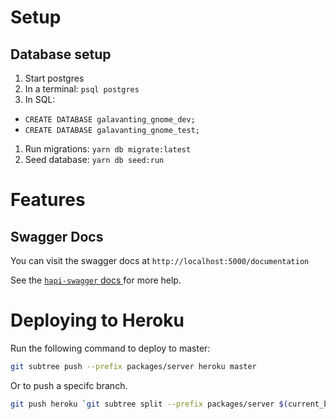 # Setup

## Database setup

1. Start postgres
1. In a terminal: `psql postgres`
1. In SQL:
  - `CREATE DATABASE galavanting_gnome_dev;`
  - `CREATE DATABASE galavanting_gnome_test;`
1. Run migrations: `yarn db migrate:latest`
1. Seed database: `yarn db seed:run`


# Features

## Swagger Docs

You can visit the swagger docs at `http://localhost:5000/documentation`

See the [`hapi-swagger` docs ](https://github.com/glennjones/hapi-swagger) for more help.

# Deploying to Heroku
Run the following command to deploy to master:

```bash
git subtree push --prefix packages/server heroku master
```

Or to push a specifc branch.

```bash
git push heroku `git subtree split --prefix packages/server $(current_branch)`:master
```

